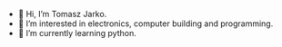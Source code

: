 - 👋 Hi, I’m Tomasz Jarko.
- 👀 I’m interested in electronics, computer building and programming.
- 🌱 I’m currently learning python.

<!---
Tomson601/Tomson601 is a ✨ special ✨ repository because its `README.md` (this file) appears on your GitHub profile.
You can click the Preview link to take a look at your changes.
--->
